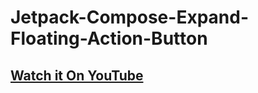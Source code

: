 # Jetpack-Compose-Expand-Floating-Action-Button

## [Watch it On YouTube](https://youtu.be/-nqjZHnGgDM)
